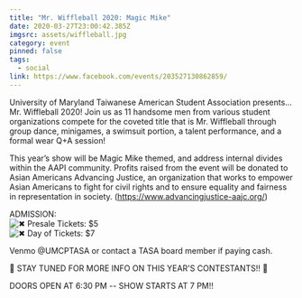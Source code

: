 ```yaml
---
title: "Mr. Wiffleball 2020: Magic Mike"
date: 2020-03-27T23:00:42.385Z
imgsrc: assets/wiffleball.jpg
category: event
pinned: false
tags:
  - social
link: https://www.facebook.com/events/203527130862859/
---
```

University of Maryland Taiwanese American Student Association presents… Mr. Wiffleball 2020! Join us as 11 handsome men from various student organizations compete for the coveted title that is Mr. Wiffleball through group dance, minigames, a swimsuit portion, a talent performance, and a formal wear Q+A session!

This year’s show will be Magic Mike themed, and address internal divides within the AAPI community. Profits raised from the event will be donated to Asian Americans Advancing Justice, an organization that works to empower Asian Americans to fight for civil rights and to ensure equality and fairness in representation in society.  (https://www.advancingjustice-aajc.org/)

ADMISSION:\
![✖](https://static.xx.fbcdn.net/images/emoji.php/v9/t53/1/16/2716.png) Presale Tickets: $5\
![✖](https://static.xx.fbcdn.net/images/emoji.php/v9/t53/1/16/2716.png) Day of Tickets: $7

Venmo @UMCPTASA or contact a TASA board member if paying cash.

👀 STAY TUNED FOR MORE INFO ON THIS YEAR'S CONTESTANTS!! 👀

DOORS OPEN AT 6:30 PM -- SHOW STARTS AT 7 PM!!